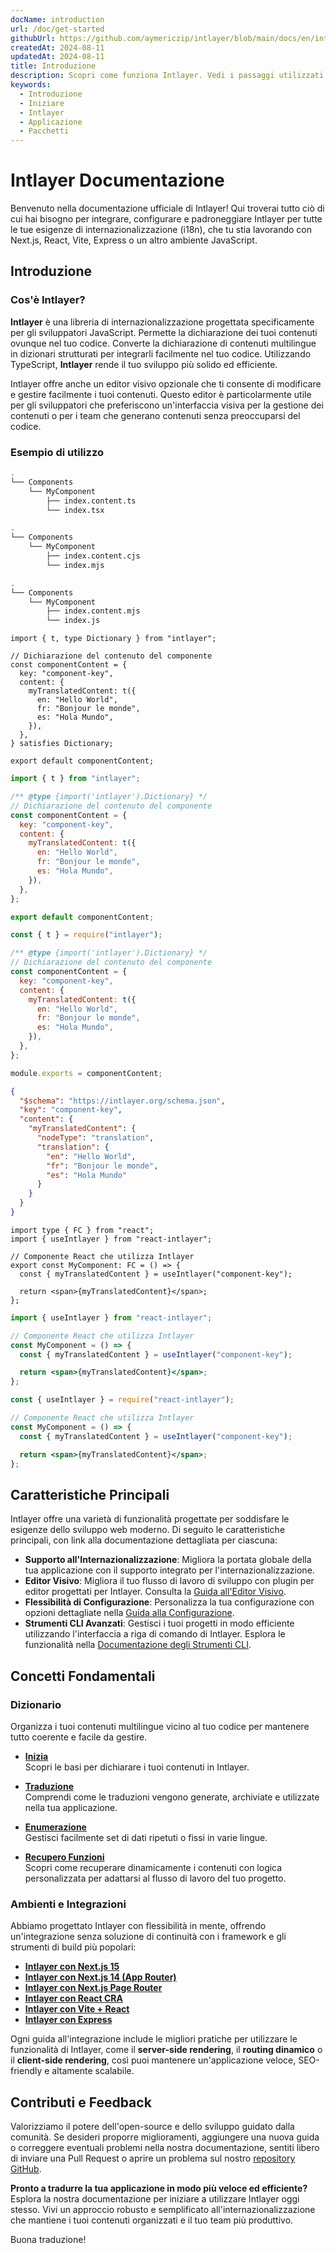 ```yaml
---
docName: introduction
url: /doc/get-started
githubUrl: https://github.com/aymericzip/intlayer/blob/main/docs/en/introduction.md
createdAt: 2024-08-11
updatedAt: 2024-08-11
title: Introduzione
description: Scopri come funziona Intlayer. Vedi i passaggi utilizzati da Intlayer nella tua applicazione. Vedi cosa fanno i diversi pacchetti.
keywords:
  - Introduzione
  - Iniziare
  - Intlayer
  - Applicazione
  - Pacchetti
---
```


# Intlayer Documentazione

Benvenuto nella documentazione ufficiale di Intlayer! Qui troverai tutto ciò di cui hai bisogno per integrare, configurare e padroneggiare Intlayer per tutte le tue esigenze di internazionalizzazione (i18n), che tu stia lavorando con Next.js, React, Vite, Express o un altro ambiente JavaScript.

## Introduzione

### Cos'è Intlayer?

**Intlayer** è una libreria di internazionalizzazione progettata specificamente per gli sviluppatori JavaScript. Permette la dichiarazione dei tuoi contenuti ovunque nel tuo codice. Converte la dichiarazione di contenuti multilingue in dizionari strutturati per integrarli facilmente nel tuo codice. Utilizzando TypeScript, **Intlayer** rende il tuo sviluppo più solido ed efficiente.

Intlayer offre anche un editor visivo opzionale che ti consente di modificare e gestire facilmente i tuoi contenuti. Questo editor è particolarmente utile per gli sviluppatori che preferiscono un'interfaccia visiva per la gestione dei contenuti o per i team che generano contenuti senza preoccuparsi del codice.

### Esempio di utilizzo

```bash codeFormat="typescript"
.
└── Components
    └── MyComponent
        ├── index.content.ts
        └── index.tsx
```

```bash codeFormat="commonjs"
.
└── Components
    └── MyComponent
        ├── index.content.cjs
        └── index.mjs
```

```bash codeFormat="esm"
.
└── Components
    └── MyComponent
        ├── index.content.mjs
        └── index.js
```

```tsx fileName="src/components/MyComponent/index.content.ts" contentDeclarationFormat="typescript"
import { t, type Dictionary } from "intlayer";

// Dichiarazione del contenuto del componente
const componentContent = {
  key: "component-key",
  content: {
    myTranslatedContent: t({
      en: "Hello World",
      fr: "Bonjour le monde",
      es: "Hola Mundo",
    }),
  },
} satisfies Dictionary;

export default componentContent;
```

```javascript fileName="src/components/MyComponent/index.content.mjs" contentDeclarationFormat="esm"
import { t } from "intlayer";

/** @type {import('intlayer').Dictionary} */
// Dichiarazione del contenuto del componente
const componentContent = {
  key: "component-key",
  content: {
    myTranslatedContent: t({
      en: "Hello World",
      fr: "Bonjour le monde",
      es: "Hola Mundo",
    }),
  },
};

export default componentContent;
```

```javascript fileName="src/components/MyComponent/index.content.cjs" contentDeclarationFormat="commonjs"
const { t } = require("intlayer");

/** @type {import('intlayer').Dictionary} */
// Dichiarazione del contenuto del componente
const componentContent = {
  key: "component-key",
  content: {
    myTranslatedContent: t({
      en: "Hello World",
      fr: "Bonjour le monde",
      es: "Hola Mundo",
    }),
  },
};

module.exports = componentContent;
```

```json fileName="src/components/MyComponent/index.content.json" contentDeclarationFormat="json"
{
  "$schema": "https://intlayer.org/schema.json",
  "key": "component-key",
  "content": {
    "myTranslatedContent": {
      "nodeType": "translation",
      "translation": {
        "en": "Hello World",
        "fr": "Bonjour le monde",
        "es": "Hola Mundo"
      }
    }
  }
}
```

```tsx fileName="src/components/MyComponent/index.tsx" codeFormat="typescript"
import type { FC } from "react";
import { useIntlayer } from "react-intlayer";

// Componente React che utilizza Intlayer
export const MyComponent: FC = () => {
  const { myTranslatedContent } = useIntlayer("component-key");

  return <span>{myTranslatedContent}</span>;
};
```

```jsx fileName="src/components/MyComponent/index.mjx" codeFormat="esm"
import { useIntlayer } from "react-intlayer";

// Componente React che utilizza Intlayer
const MyComponent = () => {
  const { myTranslatedContent } = useIntlayer("component-key");

  return <span>{myTranslatedContent}</span>;
};
```

```jsx fileName="src/components/MyComponent/index.csx" codeFormat="commonjs"
const { useIntlayer } = require("react-intlayer");

// Componente React che utilizza Intlayer
const MyComponent = () => {
  const { myTranslatedContent } = useIntlayer("component-key");

  return <span>{myTranslatedContent}</span>;
};
```

## Caratteristiche Principali

Intlayer offre una varietà di funzionalità progettate per soddisfare le esigenze dello sviluppo web moderno. Di seguito le caratteristiche principali, con link alla documentazione dettagliata per ciascuna:

- **Supporto all'Internazionalizzazione**: Migliora la portata globale della tua applicazione con il supporto integrato per l'internazionalizzazione.
- **Editor Visivo**: Migliora il tuo flusso di lavoro di sviluppo con plugin per editor progettati per Intlayer. Consulta la [Guida all'Editor Visivo](https://github.com/aymericzip/intlayer/blob/main/docs/it/intlayer_visual_editor.md).
- **Flessibilità di Configurazione**: Personalizza la tua configurazione con opzioni dettagliate nella [Guida alla Configurazione](https://github.com/aymericzip/intlayer/blob/main/docs/it/configuration.md).
- **Strumenti CLI Avanzati**: Gestisci i tuoi progetti in modo efficiente utilizzando l'interfaccia a riga di comando di Intlayer. Esplora le funzionalità nella [Documentazione degli Strumenti CLI](https://github.com/aymericzip/intlayer/blob/main/docs/it/intlayer_cli.md).

## Concetti Fondamentali

### Dizionario

Organizza i tuoi contenuti multilingue vicino al tuo codice per mantenere tutto coerente e facile da gestire.

- **[Inizia](https://github.com/aymericzip/intlayer/blob/main/docs/it/dictionary/get_started.md)**  
  Scopri le basi per dichiarare i tuoi contenuti in Intlayer.

- **[Traduzione](https://github.com/aymericzip/intlayer/blob/main/docs/it/dictionary/translation.md)**  
  Comprendi come le traduzioni vengono generate, archiviate e utilizzate nella tua applicazione.

- **[Enumerazione](https://github.com/aymericzip/intlayer/blob/main/docs/it/dictionary/enumeration.md)**  
  Gestisci facilmente set di dati ripetuti o fissi in varie lingue.

- **[Recupero Funzioni](https://github.com/aymericzip/intlayer/blob/main/docs/it/dictionary/function_fetching.md)**  
  Scopri come recuperare dinamicamente i contenuti con logica personalizzata per adattarsi al flusso di lavoro del tuo progetto.

### Ambienti e Integrazioni

Abbiamo progettato Intlayer con flessibilità in mente, offrendo un'integrazione senza soluzione di continuità con i framework e gli strumenti di build più popolari:

- **[Intlayer con Next.js 15](https://github.com/aymericzip/intlayer/blob/main/docs/it/intlayer_with_nextjs_15.md)**
- **[Intlayer con Next.js 14 (App Router)](https://github.com/aymericzip/intlayer/blob/main/docs/it/intlayer_with_nextjs_14.md)**
- **[Intlayer con Next.js Page Router](https://github.com/aymericzip/intlayer/blob/main/docs/it/intlayer_with_nextjs_page_router.md)**
- **[Intlayer con React CRA](https://github.com/aymericzip/intlayer/blob/main/docs/it/intlayer_with_create_react_app.md)**
- **[Intlayer con Vite + React](https://github.com/aymericzip/intlayer/blob/main/docs/it/intlayer_with_vite+react.md)**
- **[Intlayer con Express](https://github.com/aymericzip/intlayer/blob/main/docs/it/intlayer_with_express.md)**

Ogni guida all'integrazione include le migliori pratiche per utilizzare le funzionalità di Intlayer, come il **server-side rendering**, il **routing dinamico** o il **client-side rendering**, così puoi mantenere un'applicazione veloce, SEO-friendly e altamente scalabile.

## Contributi e Feedback

Valorizziamo il potere dell'open-source e dello sviluppo guidato dalla comunità. Se desideri proporre miglioramenti, aggiungere una nuova guida o correggere eventuali problemi nella nostra documentazione, sentiti libero di inviare una Pull Request o aprire un problema sul nostro [repository GitHub](https://github.com/aymericzip/intlayer/blob/main/docs).

**Pronto a tradurre la tua applicazione in modo più veloce ed efficiente?** Esplora la nostra documentazione per iniziare a utilizzare Intlayer oggi stesso. Vivi un approccio robusto e semplificato all'internazionalizzazione che mantiene i tuoi contenuti organizzati e il tuo team più produttivo.

Buona traduzione!
